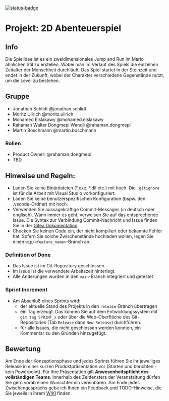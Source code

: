 [![status-badge](https://ci.aes.th-owl.de/api/badges/9/status.svg)](https://ci.aes.th-owl.de/repos/9)
# Projekt: 2D Abenteuerspiel



## Info
Die Spielidee ist es ein zweidimensionales Jump and Run im Mario ähnlichen Stil zu erstellen. Wobei man im Verlauf des Spiels die einzelnen Zeitalter der 
Menschheit durchläuft. Das Spiel startet in der Steinzeit und endet in der Zukunft, wobei der Charakter verschiedene Gegenstände nutzt, um die Level zu 
bestehen. 


## Gruppe

- Jonathan Schlidt @jonathan.schlidt
- Moritz Ullrich @moritz.ullrich
- Mohamed Elslakawy @mohamed.elslakawy
- Rahaman Walter Dongmepi Wendji @rahaman.dongmepi
- Martin Boschmann @martin.boschmann

### Rollen 

- Product Owner: @rahaman.dongmepi
- TBD


## Hinweise und Regeln:

* Laden Sie keine Binärdateien (*.exe, *.dll etc.) mit hoch. Die `.gitignore` ist für die Arbeit mit Visual Studio vorkonfiguriert.
* Laden Sie keine benutzerspezifischen Konfiguration (bspw. den .vscode-Ordner) mit hoch.
* Verwenden Sie aussagekräftige Commit-Messages (in deutsch oder englisch). Wann immer es geht, verweisen Sie auf das entsprechende Issue. Die Syntax zur Verbindung Commit-Nachricht und Issue finden Sie in der [Gitea Dokumentation](https://docs.gitea.com/next/usage/automatically-linked-references).
* Checken Sie keinen Code ein, der nicht kompiliert oder bekannte Fehler hat. Sofern Sie solche Zwischenstände hochladen wollen, legen Sie einen `wip/<feature_name>`-Branch an.

### Definition of Done 
* Das Issue ist im Git-Repository geschlossen.
* Im Issue ist die verwendete Arbeitszeit hinterlegt.
* Alle Änderungen wurden in den `main`-Branch integriert und getestet

### Sprint Increment
* Am Abschluß eines Sprints wird:
    + der aktuelle Stand des Projekts in den `release`-Branch übertragen
    + ein Tag erzeugt. Das können Sie auf dem Entwicklungssystem mit `git tag SPRINT_x` oder über die Web-Oberfläche des Git-Repositories (Tab `Release` dann `New Release`) durchführen.
    + für alle Issues, die nicht geschlossen werden konnten, ein Kommentar zu den Gründen hinzugefügt.

## Bewertung
Am Ende der Konzeptionsphase und jedes Sprints führen Sie ihr jeweiliges Release in einer kurzen Produktpräsentation vor (Starten und berichten - kein Powerpoint). Für ihre Präsentation gilt **Anwesenheitspflicht des vollständigen Teams**. 
Innerhalb des Zeitfensters der Veranstaltung dürfen Sie gern vorab einen Wunschtermin vereinbaren.
Am Ende jedes Zwischengesprächs gebe ich Ihnen ein Feedback und TODO-Hinweise, die Sie jeweils in ihrem [WIKI](../../../wiki) finden.
